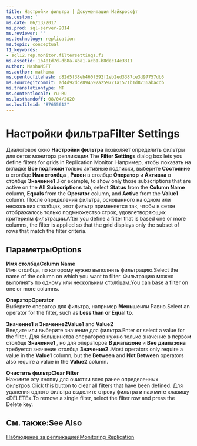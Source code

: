 ```yaml
---
title: Настройки фильтра | Документация Майкрософт
ms.custom: ''
ms.date: 06/13/2017
ms.prod: sql-server-2014
ms.reviewer: ''
ms.technology: replication
ms.topic: conceptual
f1_keywords:
- sql12.rep.monitor.filtersettings.f1
ms.assetid: 1b401d7d-db8a-4ba1-acb1-b8dec14e3311
author: MashaMSFT
ms.author: mathoma
ms.openlocfilehash: d82d5f38eb460f392f1eb2ed3387ce3d97757db5
ms.sourcegitcommit: ad4d92dce894592a259721a1571b1d8736abacdb
ms.translationtype: MT
ms.contentlocale: ru-RU
ms.lasthandoff: 08/04/2020
ms.locfileid: "87655612"
---
```

# <a name="filter-settings"></a><span data-ttu-id="2603b-102">Настройки фильтра</span><span class="sxs-lookup"><span data-stu-id="2603b-102">Filter Settings</span></span>
  <span data-ttu-id="2603b-103">Диалоговое окно **Настройки фильтра** позволяет определить фильтры для сеток монитора репликации.</span><span class="sxs-lookup"><span data-stu-id="2603b-103">The **Filter Settings** dialog box lets you define filters for grids in Replication Monitor.</span></span> <span data-ttu-id="2603b-104">Например, чтобы показать на вкладке **Все подписки** только активные подписки, выберите **Состояние** в столбце **Имя столбца** , **Равен** в столбце **Оператор** и **Активна** в столбце **Значение1** .</span><span class="sxs-lookup"><span data-stu-id="2603b-104">For example, to show only those subscriptions that are active on the **All Subscriptions** tab, select **Status** from the **Column Name** column, **Equals** from the **Operator** column, and **Active** from the **Value1** column.</span></span> <span data-ttu-id="2603b-105">После определения фильтра, основанного на одном или нескольких столбцах, этот фильтр применяется так, чтобы в сетке отображалось только подмножество строк, удовлетворяющих критериям фильтрации.</span><span class="sxs-lookup"><span data-stu-id="2603b-105">After you define a filter that is based one or more columns, the filter is applied so that the grid displays only the subset of rows that match the filter criteria.</span></span>  
  
## <a name="options"></a><span data-ttu-id="2603b-106">Параметры</span><span class="sxs-lookup"><span data-stu-id="2603b-106">Options</span></span>  
 <span data-ttu-id="2603b-107">**Имя столбца**</span><span class="sxs-lookup"><span data-stu-id="2603b-107">**Column Name**</span></span>  
 <span data-ttu-id="2603b-108">Имя столбца, по которому нужно выполнить фильтрацию.</span><span class="sxs-lookup"><span data-stu-id="2603b-108">Select the name of the column on which you want to filter.</span></span> <span data-ttu-id="2603b-109">Фильтрацию можно выполнять по одному или нескольким столбцам.</span><span class="sxs-lookup"><span data-stu-id="2603b-109">You can base a filter on one or more columns.</span></span>  
  
 <span data-ttu-id="2603b-110">**Оператор**</span><span class="sxs-lookup"><span data-stu-id="2603b-110">**Operator**</span></span>  
 <span data-ttu-id="2603b-111">Выберите оператор для фильтра, например **Меньше**или Равно.</span><span class="sxs-lookup"><span data-stu-id="2603b-111">Select an operator for the filter, such as **Less than or Equal to**.</span></span>  
  
 <span data-ttu-id="2603b-112">**Значение1** и **Значение2**</span><span class="sxs-lookup"><span data-stu-id="2603b-112">**Value1** and **Value2**</span></span>  
 <span data-ttu-id="2603b-113">Введите или выберите значение для фильтра.</span><span class="sxs-lookup"><span data-stu-id="2603b-113">Enter or select a value for the filter.</span></span> <span data-ttu-id="2603b-114">Для большинства операторов нужно только значение в первом столбце **Значение1** , но для операторов **В диапазоне** и **Вне диапазона** требуется значение столбца **Значение2** .</span><span class="sxs-lookup"><span data-stu-id="2603b-114">Most operators only require a value in the **Value1** column, but the **Between** and **Not Between** operators also require a value in the **Value2** column.</span></span>  
  
 <span data-ttu-id="2603b-115">**Очистить фильтр**</span><span class="sxs-lookup"><span data-stu-id="2603b-115">**Clear Filter**</span></span>  
 <span data-ttu-id="2603b-116">Нажмите эту кнопку для очистки всех ранее определенных фильтров.</span><span class="sxs-lookup"><span data-stu-id="2603b-116">Click this button to clear all filters that have been defined.</span></span> <span data-ttu-id="2603b-117">Для удаления одного фильтра выделите строку фильтра и нажмите клавишу «DELETE».</span><span class="sxs-lookup"><span data-stu-id="2603b-117">To remove a single filter, select the filter row and press the Delete key.</span></span>  
  
## <a name="see-also"></a><span data-ttu-id="2603b-118">См. также:</span><span class="sxs-lookup"><span data-stu-id="2603b-118">See Also</span></span>  
 [<span data-ttu-id="2603b-119">Наблюдение за репликацией</span><span class="sxs-lookup"><span data-stu-id="2603b-119">Monitoring Replication</span></span>](monitoring-replication.md)  
  
  
